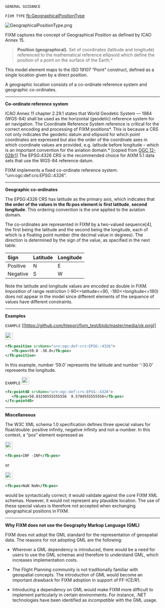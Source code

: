 `GENERAL GUIDANCE` 

`FIXM TYPE` [fb:GeographicalPositionType](https://www.fixm.aero/releases/FIXM-4.2.0/doc/schema_documentation/Fixm_GeographicalPositionType.html#Link14)

![GeographicalPositionType.png](https://github.com/hlepori/fixm_test/blob/master/media/GeographicalPositionType.png)

FIXM captures the concept of Geographical Position as defined by ICAO
Annex 15.

> **Position (geographical).** Set of coordinates (latitude and longitude)
> referenced to the mathematical reference ellipsoid which define the
> position of a point on the surface of the Earth.*

This model element maps to the ISO 19107 “Point” construct, defined as a
single location given by a direct position.


A geographic location consists of a co-ordinate reference system and
geographic co-ordinates.


***

**Co-ordinate reference system**

ICAO Annex 11 chapter 2.29.1 states that World Geodetic System — 1984
(WGS-84) shall be used as the horizontal (geodetic) reference system for
air navigation. The Coordinate Reference System reference is critical
for the correct encoding and processing of FIXM positions*. This is
because a CRS not only indicates the geodetic datum and ellipsoid for
which point coordinates are expressed but also the order of the
coordinate axes in which coordinate values are provided, e.g. latitude
before longitude – which is an important convention for the aviation
domain.* \[copied from [OGC
12-028r1](https://portal.opengeospatial.org/files/?artifact_id=62061)\]
The EPSG:4326 CRS is the recommended choice for AIXM 5.1 data sets that
use the WGS-84 reference datum.

FIXM implements a fixed co-ordinate reference system:
“urn:ogc:def:crs:EPSG::4326”.


***

**Geographic co-ordinates**

The EPSG:4326 CRS has latitude as the primary axis, which indicates that
**the order of the values in the fb:pos element is** **first latitude**,
**second longitude**. This ordering convention is the one applied to the
aviation domain.

The co-ordinates are represented in FIXM by a two-valued sequence[4],
the first being the latitude and the second being the longitude, each of
which is a floating point number (the decimal value in degrees). The
direction is determined by the sign of the value, as specified in the
next table.

| Sign     | Latitude | Longitude |
|:---------|:---------|:----------|
| Positive | N        | E         |
| Negative | S        | W         |

Note the latitude and longitude values are encoded as double in FIXM.
Imposition of range restriction (-90<=latitude<=90, -180<=longitude<=180)
does not appear in the model since different elements of the sequence of
values have different constraints.

***

**Examples**

`EXAMPLE` [[https://github.com/hlepori/fixm_test/blob/master/media/ok.png]]

<img src="https://github.com/hlepori/fixm_test/blob/master/media/ok.png" style="width:0.25in;height:0.25in" />

```xml
<fb:position srsName="urn:ogc:def:crs:EPSG::4326">
   <fb:pos>59.0 -30.0</fb:pos>
</fb:position>
```

In this example, number ‘59.0’ represents the latitude and number
‘-30.0’ represents the longitude.

`EXAMPLE` <img src="./media/ok.png" style="width:0.25in;height:0.25in" />

```xml
<fx:point4D srsName="urn:ogc:def:crs:EPSG::4326">
   <fb:pos>50.03330555555556  8.5704555555556</fb:pos>
</fx:point4D>
```


***

**Miscellaneous**

The W3C XML schema 1.0 specification defines three special values for
float/double: positive infinity, negative infinity and not-a-number. In
this context, a “pos” element expressed as 

<img src="./media/nok.png" style="width:0.25in;height:0.25in" />

```xml
<fb:pos>INF -INF</fb:pos>
```
or 

<img src="./media/nok.png" style="width:0.25in;height:0.25in" />

```xml
<fb:pos>NaN NaN</fb:pos>
```

would be syntactically correct; it would validate against the core FIXM XML
schemas. However, it would not represent any plausible location. The use
of these special values is therefore not accepted when exchanging
geographical positions in FIXM.


***

**Why FIXM does not use the Geography Markup Language (GML)**

FIXM does not adopt the GML standard for the representation of
geospatial data. The reasons for not adopting GML are the following:

-   Wherever a GML dependency is introduced, there would be a need for
    users to use the GML schemas and therefore to understand GML, which
    increases implementation costs.

-   The Flight Planning community is not traditionally familiar with
    geospatial concepts. The introduction of GML would become an
    important drawback for FIXM adoption in support of FF-ICE/R1.

-   Introducing a dependency on GML would make FIXM more difficult to
    implement particularly in certain environments. For instance, .NET
    technologies have been identified as *incompatible* with the GML
    usage.